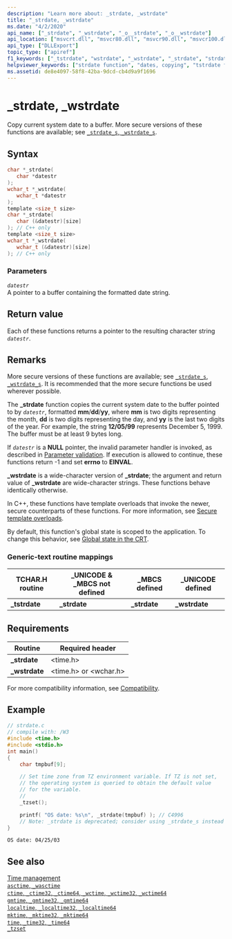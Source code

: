 ```yaml
---
description: "Learn more about: _strdate, _wstrdate"
title: "_strdate, _wstrdate"
ms.date: "4/2/2020"
api_name: ["_strdate", "_wstrdate", "_o__strdate", "_o__wstrdate"]
api_location: ["msvcrt.dll", "msvcr80.dll", "msvcr90.dll", "msvcr100.dll", "msvcr100_clr0400.dll", "msvcr110.dll", "msvcr110_clr0400.dll", "msvcr120.dll", "msvcr120_clr0400.dll", "ucrtbase.dll", "api-ms-win-crt-time-l1-1-0.dll", "api-ms-win-crt-private-l1-1-0.dll"]
api_type: ["DLLExport"]
topic_type: ["apiref"]
f1_keywords: ["_tstrdate", "wstrdate", "_wstrdate", "_strdate", "strdate"]
helpviewer_keywords: ["strdate function", "dates, copying", "tstrdate function", "_wstrdate function", "wstrdate function", "_strdate function", "_tstrdate function", "copying dates"]
ms.assetid: de8e4097-58f8-42ba-9dcd-cb4d9a9f1696
---
```

# _strdate, _wstrdate

Copy current system date to a buffer. More secure versions of these functions are available; see [`_strdate_s`, `_wstrdate_s`](strdate-s-wstrdate-s.md).

## Syntax

```C
char *_strdate(
   char *datestr
);
wchar_t *_wstrdate(
   wchar_t *datestr
);
template <size_t size>
char *_strdate(
   char (&datestr)[size]
); // C++ only
template <size_t size>
wchar_t *_wstrdate(
   wchar_t (&datestr)[size]
); // C++ only
```

### Parameters

*`datestr`*\
A pointer to a buffer containing the formatted date string.

## Return value

Each of these functions returns a pointer to the resulting character string *`datestr`*.

## Remarks

More secure versions of these functions are available; see [`_strdate_s`, `_wstrdate_s`](strdate-s-wstrdate-s.md). It is recommended that the more secure functions be used wherever possible.

The **_strdate** function copies the current system date to the buffer pointed to by *`datestr`*, formatted **mm**/**dd**/**yy**, where **mm** is two digits representing the month, **dd** is two digits representing the day, and **yy** is the last two digits of the year. For example, the string **12/05/99** represents December 5, 1999. The buffer must be at least 9 bytes long.

If *`datestr`* is a **NULL** pointer, the invalid parameter handler is invoked, as described in [Parameter validation](../parameter-validation.md). If execution is allowed to continue, these functions return -1 and set **errno** to **EINVAL**.

**_wstrdate** is a wide-character version of **_strdate**; the argument and return value of **_wstrdate** are wide-character strings. These functions behave identically otherwise.

In C++, these functions have template overloads that invoke the newer, secure counterparts of these functions. For more information, see [Secure template overloads](../secure-template-overloads.md).

By default, this function's global state is scoped to the application. To change this behavior, see [Global state in the CRT](../global-state.md).

### Generic-text routine mappings

|TCHAR.H routine|_UNICODE & _MBCS not defined|_MBCS defined|_UNICODE defined|
|---------------------|------------------------------------|--------------------|-----------------------|
|**_tstrdate**|**_strdate**|**_strdate**|**_wstrdate**|

## Requirements

|Routine|Required header|
|-------------|---------------------|
|**_strdate**|\<time.h>|
|**_wstrdate**|\<time.h> or \<wchar.h>|

For more compatibility information, see [Compatibility](../compatibility.md).

## Example

```C
// strdate.c
// compile with: /W3
#include <time.h>
#include <stdio.h>
int main()
{
    char tmpbuf[9];

    // Set time zone from TZ environment variable. If TZ is not set,
    // the operating system is queried to obtain the default value
    // for the variable.
    //
    _tzset();

    printf( "OS date: %s\n", _strdate(tmpbuf) ); // C4996
    // Note: _strdate is deprecated; consider using _strdate_s instead
}
```

```Output
OS date: 04/25/03
```

## See also

[Time management](../time-management.md)\
[`asctime`, `_wasctime`](asctime-wasctime.md)\
[`ctime`, `_ctime32`, `_ctime64`, `_wctime`, `_wctime32`, `_wctime64`](ctime-ctime32-ctime64-wctime-wctime32-wctime64.md)\
[`gmtime`, `_gmtime32`, `_gmtime64`](gmtime-gmtime32-gmtime64.md)\
[`localtime`, `_localtime32`, `_localtime64`](localtime-localtime32-localtime64.md)\
[`mktime`, `_mktime32`, `_mktime64`](mktime-mktime32-mktime64.md)\
[`time`, `_time32`, `_time64`](time-time32-time64.md)\
[`_tzset`](tzset.md)
